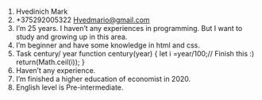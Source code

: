 1.	Hvedinich Mark
2.	+375292005322 Hvedmario@gmail.com
3.	I’m 25 years. I haven’t any experiences in programming. But I want to study and growing up in this area.
4.	I’m beginner and have some knowledge in html and css.
5.	Task century/ year function century(year) { let i =year/100;// Finish this :) return(Math.ceil(i)); }
6.	Haven’t any experience.
7.	I’m finished a higher education of economist in 2020.
8.	English level is Pre-intermediate.

